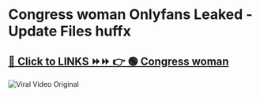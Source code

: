 
 # Congress woman Onlyfans Leaked - Update Files huffx

## <h2><a href="https://clipsfans.com/Congress_woman&ref=git">🔗 Click to LINKS ⏩⏩ 👉 🟢 Congress woman </a></h2>

<a href="https://clipsfans.com/Congress_woman&ref=git" rel="nofollow" data-target="animated-image.originalLink"><img src="https://i.ibb.co.com/xMMVF88/686577567.gif" alt="Viral Video Original" style="max-width: 100%; display: inline-block;" data-target="animated-image.originalImage"></a>

